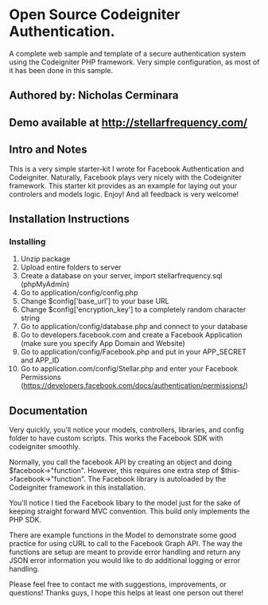 # Open Source Codeigniter Authentication.

A complete web sample and template of a secure authentication system using the Codeigniter PHP framework. Very simple configuration, as most of it has been done in this sample.


## Authored by: Nicholas Cerminara

## Demo available at http://stellarfrequency.com/

## Intro and Notes

This is a very simple starter-kit I wrote for Facebook Authentication and Codeigniter. Naturally, Facebook plays very nicely with the Codeigniter framework. This starter kit provides as an example for laying out your controlers and models logic. Enjoy! And all feedback is very welcome!


## Installation Instructions

###	Installing

1.	Unzip package
2.	Upload entire folders to server
3.	Create a database on your server, import stellarfrequency.sql (phpMyAdmin)
4.	Go to application/config/config.php
5.	Change $config['base_url'] to your base URL
6.	Change $config['encryption_key'] to a completely random character string
7.	Go to application/config/database.php and connect to your database
8.  Go to developers.facebook.com and create a Facebook Application (make sure you specify App Domain and Website)
9.  Go to application/config/Facebook.php and put in your APP_SECRET and APP_ID
10. Go to application.com/config/Stellar.php and enter your Facebook Permissions (https://developers.facebook.com/docs/authentication/permissions/)

##	Documentation

Very quickly, you'll notice your models, controllers, libraries, and config folder to have custom scripts. This works the Facebook SDK with codeigniter smoothly.

Normally, you call the facebook API by creating an object and doing $facebook->"function". However, this requires one extra step of $this->facebook->"function". The Facebook library is autoloaded by the Codeigniter framework in this installation.

You'll notice I tied the Facebook libary to the model just for the sake of keeping straight forward MVC convention. This build only implements the PHP SDK.

There are example functions in the Model to demonstrate some good practice for using cURL to call to the Facebook Graph API. The way the functions are setup are meant to provide error handling and return any JSON error information you would like to do additional logging or error handling.

Please feel free to contact me with suggestions, improvements, or questions! Thanks guys, I hope this helps at least one person out there!